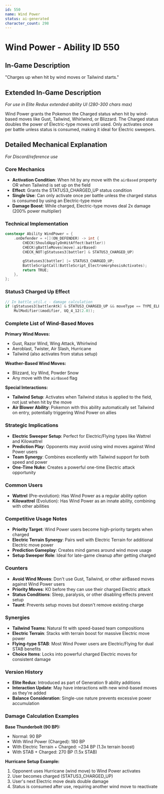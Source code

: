 ```yaml
---
id: 550
name: Wind Power
status: ai-generated
character_count: 298
---
```


# Wind Power - Ability ID 550

## In-Game Description
"Charges up when hit by wind moves or Tailwind starts."

## Extended In-Game Description
*For use in Elite Redux extended ability UI (280-300 chars max)*

Wind Power grants the Pokemon the Charged status when hit by wind-based moves like Gust, Tailwind, Whirlwind, or Blizzard. The Charged status doubles the power of Electric-type moves until used. Only activates once per battle unless status is consumed, making it ideal for Electric sweepers.

## Detailed Mechanical Explanation
*For Discord/reference use*

### Core Mechanics
- **Activation Condition**: When hit by any move with the `airBased` property OR when Tailwind is set up on the field
- **Effect**: Grants the STATUS3_CHARGED_UP status condition
- **Single Use**: Can only activate once per battle unless the charged status is consumed by using an Electric-type move
- **Damage Boost**: While charged, Electric-type moves deal 2x damage (200% power multiplier)

### Technical Implementation
```c
constexpr Ability WindPower = {
    .onDefender = +[](ON_DEFENDER) -> int {
        CHECK(ShouldApplyOnHitAffect(battler))
        CHECK(gBattleMoves[move].airBased)
        CHECK_NOT(gStatuses3[battler] & STATUS3_CHARGED_UP)

        gStatuses3[battler] |= STATUS3_CHARGED_UP;
        BattleScriptCall(BattleScript_ElectromorphosisActivates);
        return TRUE;
    },
};
```

### Status3 Charged Up Effect
```c
// In battle_util.c - damage calculation
if (gStatuses3[battlerAtk] & STATUS3_CHARGED_UP && moveType == TYPE_ELECTRIC) 
    MulModifier(&modifier, UQ_4_12(2.0));
```

### Complete List of Wind-Based Moves
**Primary Wind Moves:**
- Gust, Razor Wind, Wing Attack, Whirlwind
- Aeroblast, Twister, Air Slash, Hurricane
- Tailwind (also activates from status setup)

**Weather-Based Wind Moves:**
- Blizzard, Icy Wind, Powder Snow
- Any move with the `airBased` flag

**Special Interactions:**
- **Tailwind Setup**: Activates when Tailwind status is applied to the field, not just when hit by the move
- **Air Blower Ability**: Pokemon with this ability automatically set Tailwind on entry, potentially triggering Wind Power on allies

### Strategic Implications
- **Electric Sweeper Setup**: Perfect for Electric/Flying types like Wattrel and Kilowattrel
- **Prediction Play**: Opponents may avoid using wind moves against Wind Power users
- **Team Synergy**: Combines excellently with Tailwind support for both speed and power
- **One-Time Nuke**: Creates a powerful one-time Electric attack opportunity

### Common Users
- **Wattrel** (Pre-evolution): Has Wind Power as a regular ability option
- **Kilowattrel** (Evolution): Has Wind Power as an innate ability, combining with other abilities

### Competitive Usage Notes
- **Priority Target**: Wind Power users become high-priority targets when charged
- **Electric Terrain Synergy**: Pairs well with Electric Terrain for additional Electric move power
- **Prediction Gameplay**: Creates mind games around wind move usage
- **Setup Sweeper Role**: Ideal for late-game cleanup after getting charged

### Counters
- **Avoid Wind Moves**: Don't use Gust, Tailwind, or other airBased moves against Wind Power users
- **Priority Moves**: KO before they can use their charged Electric attack
- **Status Conditions**: Sleep, paralysis, or other disabling effects prevent setup
- **Taunt**: Prevents setup moves but doesn't remove existing charge

### Synergies
- **Tailwind Teams**: Natural fit with speed-based team compositions
- **Electric Terrain**: Stacks with terrain boost for massive Electric move power
- **Flying-type STAB**: Most Wind Power users are Electric/Flying for dual STAB benefits
- **Choice Items**: Locks into powerful charged Electric moves for consistent damage

### Version History
- **Elite Redux**: Introduced as part of Generation 9 ability additions
- **Interaction Update**: May have interactions with new wind-based moves as they're added
- **Balance Consideration**: Single-use nature prevents excessive power accumulation

### Damage Calculation Examples
**Base Thunderbolt (90 BP):**
- Normal: 90 BP
- With Wind Power (Charged): 180 BP
- With Electric Terrain + Charged: ~234 BP (1.3x terrain boost)
- With STAB + Charged: 270 BP (1.5x STAB)

**Hurricane Setup Example:**
1. Opponent uses Hurricane (wind move) to Wind Power activates
2. User becomes charged (STATUS3_CHARGED_UP)
3. User's next Electric move deals double damage
4. Status is consumed after use, requiring another wind move to reactivate